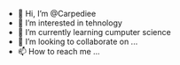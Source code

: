 - 👋 Hi, I’m @Carpediee
- 👀 I’m interested in tehnology
- 🌱 I’m currently learning cumputer science
- 💞️ I’m looking to collaborate on ...
- 📫 How to reach me ...

<!---
Carpediee/Carpediee is a ✨ special ✨ repository because its `README.md` (this file) appears on your GitHub profile.
You can click the Preview link to take a look at your changes.
--->
